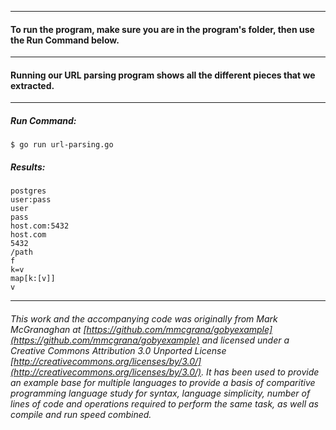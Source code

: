 ___
#### To run the program, make sure you are in the program's folder, then use the Run Command below.
___
#### Running our URL parsing program shows all the different pieces that we extracted.
___
##### Run Command:

`$ go run url-parsing.go`

##### Results:
``` 
postgres
user:pass
user
pass
host.com:5432
host.com
5432
/path
f
k=v
map[k:[v]]
v
```
___
###### This work and the accompanying code was originally from Mark McGranaghan at [https://github.com/mmcgrana/gobyexample](https://github.com/mmcgrana/gobyexample) and licensed under a Creative Commons Attribution 3.0 Unported License [http://creativecommons.org/licenses/by/3.0/](http://creativecommons.org/licenses/by/3.0/). It has been used to provide an example base for multiple languages to provide a basis of comparitive programming language study for syntax, language simplicity, number of lines of code and operations required to perform the same task, as well as compile and run speed combined.